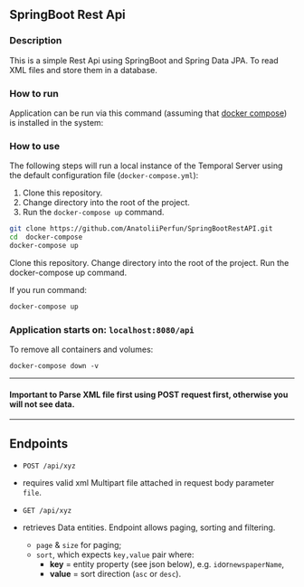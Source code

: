 
## SpringBoot Rest Api 

### Description

This is a simple Rest Api using SpringBoot and Spring Data JPA. To read XML files and store them in a database.

### How to run

Application can be run via this command (assuming that [docker compose](https://docs.docker.com/compose/install/)) is installed in the system:

### How to use

The following steps will run a local instance of the Temporal Server using the default configuration file (`docker-compose.yml`):

1. Clone this repository.
2. Change directory into the root of the project.
3. Run the `docker-compose up` command.

```bash
git clone https://github.com/AnatoliiPerfun/SpringBootRestAPI.git
cd  docker-compose
docker-compose up
```

Clone this repository.
Change directory into the root of the project.
Run the docker-compose up command.

If you run command:

```bash
docker-compose up
```

### Application starts on: `localhost:8080/api`

To remove all containers and volumes:

```
docker-compose down -v
```

***

#### Important to Parse XML file first using POST request first, otherwise you will not see data.

***

##  Endpoints

* `POST /api/xyz`
* requires valid xml Multipart file attached in request body parameter `file`. <br>

* `GET /api/xyz`
* retrieves Data entities. Endpoint allows paging, sorting and filtering.
    * `page` & `size` for paging;
    * `sort`, which expects `key,value` pair where:
        * **key** = entity property (see json below), e.g. `id`or`newspaperName`,
        * **value** = sort direction (`asc` or `desc`).



